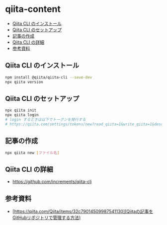 # qiita-content


<!-- @import "[TOC]" {cmd="toc" depthFrom=2 depthTo=6 orderedList=false} -->

<!-- code_chunk_output -->

- [Qiita CLI のインストール](#qiita-cli-のインストール)
- [Qiita CLI のセットアップ](#qiita-cli-のセットアップ)
- [記事の作成](#記事の作成)
- [Qiita CLI の詳細](#qiita-cli-の詳細)
- [参考資料](#参考資料)

<!-- /code_chunk_output -->


## Qiita CLI のインストール

```sh
npm install @qiita/qiita-cli --save-dev
npx qiita version
```

## Qiita CLI のセットアップ

```sh
npx qiita init
npx qiita login
# login するときは以下でトークンを発行する
# https://qiita.com/settings/tokens/new?read_qiita=1&write_qiita=1&description=qiita-cli
```

## 記事の作成

```sh
npx qiita new [ファイル名]
```

## Qiita CLI の詳細

- https://github.com/increments/qiita-cli

## 参考資料

- [https://qiita.com/Qiita/items/32c79014509987541130](Qiitaの記事をGitHubリポジトリで管理する方法)

